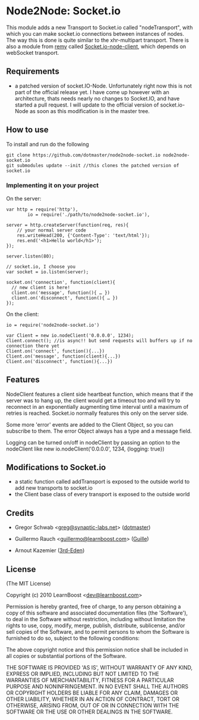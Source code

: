 Node2Node: Socket.io
============================================

This module adds a new Transport to Socket.io called "nodeTransport", with which you can make socket.io connections between instances of nodes.
The way this is done is quite similar to the xhr-multipart transport. There is also a module from [remy](https://github.com/remy) called [Socket.io-node-client](https://github.com/remy/Socket.io-node-client), which depends on webSocket transport.

## Requirements

- a patched version of socket.IO-Node. Unfortunately right now this is not part of the official release yet. I have come up however with an architecture, thats needs nearly no changes to Socket.IO, and have started a pull request. I will update to the official version of socket.io-Node as soon as this modification is in the master tree.

## How to use

To install and run do the following

	git clone https://github.com/dotmaster/node2node-socket.io node2node-socket.io
	git submodules update --init //this clones the patched version of socket.io

### Implementing it on your project

On the server:

	var http = require('http'), 
			io = require('./path/to/node2node-socket.io'),
			
	server = http.createServer(function(req, res){
		// your normal server code
		res.writeHead(200, {'Content-Type': 'text/html'});
		res.end('<h1>Hello world</h1>');
	});
	
	server.listen(80);
			
	// socket.io, I choose you
	var socket = io.listen(server);
	
	socket.on('connection', function(client){
	  // new client is here!
	  client.on('message', function(){ … })
	  client.on('disconnect', function(){ … })
	});
	
On the client:

    io = require('node2node-socket.io')
  
    var Client = new io.nodeClient('0.0.0.0', 1234);
    Client.connect(); //is async!! but send requests will buffers up if no connection there yet
    Client.on('connect', function(){...})
    Client.on('message', function(client){...})
    Client.on('disconnect', function(){...})  

## Features

NodeClient features a client side heartbeat function, which means that if the server was to hang up, the client would get a timeout too and will try to reconnect in an exponentially augmenting time interval until a maximum of retries is reached. Socket.io normally features this only on the server side.

Some more 'error' events are added to the Client Object, so you can subscribe to them. The error Object always has a type and a message field.

Logging can be turned on/off in nodeClient by passing an option to the nodeClient like new io.nodeClient('0.0.0.0', 1234, {logging: true})

## Modifications to Socket.io

- a static function called addTransport is exposed to the outside world to add new transports to socket.io
- the Client base class of every transport is exposed to the outside world

## Credits

- Gregor Schwab &lt;greg@synaptic-labs.net&gt; ([dotmaster](http://github.com/dotmaster))

- Guillermo Rauch &lt;guillermo@learnboost.com&gt; ([Guille](http://github.com/guille))

- Arnout Kazemier ([3rd-Eden](http://github.com/3rd-Eden))

## License 

(The MIT License)

Copyright (c) 2010 LearnBoost &lt;dev@learnboost.com&gt;

Permission is hereby granted, free of charge, to any person obtaining
a copy of this software and associated documentation files (the
'Software'), to deal in the Software without restriction, including
without limitation the rights to use, copy, modify, merge, publish,
distribute, sublicense, and/or sell copies of the Software, and to
permit persons to whom the Software is furnished to do so, subject to
the following conditions:

The above copyright notice and this permission notice shall be
included in all copies or substantial portions of the Software.

THE SOFTWARE IS PROVIDED 'AS IS', WITHOUT WARRANTY OF ANY KIND,
EXPRESS OR IMPLIED, INCLUDING BUT NOT LIMITED TO THE WARRANTIES OF
MERCHANTABILITY, FITNESS FOR A PARTICULAR PURPOSE AND NONINFRINGEMENT.
IN NO EVENT SHALL THE AUTHORS OR COPYRIGHT HOLDERS BE LIABLE FOR ANY
CLAIM, DAMAGES OR OTHER LIABILITY, WHETHER IN AN ACTION OF CONTRACT,
TORT OR OTHERWISE, ARISING FROM, OUT OF OR IN CONNECTION WITH THE
SOFTWARE OR THE USE OR OTHER DEALINGS IN THE SOFTWARE.
